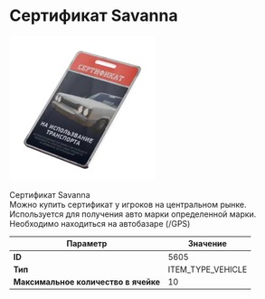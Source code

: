 # Сертификат Savanna

![Item Image](../img/5605.webp?raw=true)

Сертификат Savanna<br>Можно купить сертификат у игроков на центральном рынке.<br>Используется для получения авто марки определенной марки.<br>Необходимо находиться на автобазаре (/GPS)


| Параметр | Значение |
|----------|----------|
| **ID** | 5605 |
| **Тип** | ITEM_TYPE_VEHICLE |
| **Максимальное количество в ячейке** | 10 |

